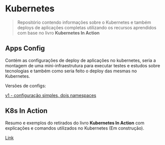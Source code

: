 # Kubernetes

> Repositório contendo informações sobre o Kubernetes e também deploys de aplicações completas utilizando os recursos aprendidos com base no livro **Kubernetes In Action**

## Apps Config

Contém as configurações de deploy de aplicações no kubernetes, seria a montagem de uma mini-infraestrutura para executar testes e estudos sobre tecnologias e também como seria feito o deploy das mesmas no Kubernetes.

Versões de configs:

[v1 - configuração simples, dois namespaces](https://github.com/romjunior/kubernetes/tree/master/apps-config/v1)

## K8s In Action

Resumo e exemplos do retirados do livro **Kubernetes In Action** com explicações e comandos utilizados no Kubernetes (Em construção).

[Link](https://github.com/romjunior/kubernetes/tree/master/k8s-in-action)